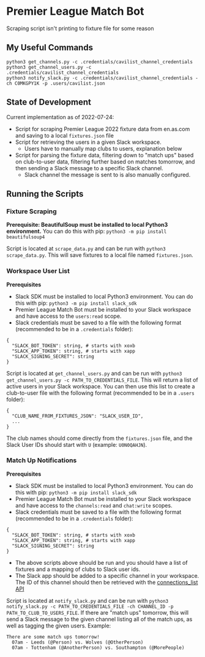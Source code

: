 # Premier League Match Bot

Scraping script isn't printing to fixture file for some reason
## My Useful Commands
```
python3 get_channels.py -c .credentials/cavilist_channel_credentials
python3 get_channel_users.py -c .credentials/cavilist_channel_credentials
python3 notify_slack.py -c .credentials/cavilist_channel_credentials -ch C0MKGPY1K -p .users/cavilist.json
```

## State of Development
Current implementation as of 2022-07-24:
* Script for scraping Premier League 2022 fixture data from en.as.com and saving to a local `fixtures.json` file
* Script for retrieving the users in a given Slack workspace.
  * Users have to manually map clubs to users, explanation below
* Script for parsing the fixture data, filtering down to "match ups" based on club-to-user data,
filtering further based on matches tomorrow, and then sending a Slack message to a specific Slack channel.
  * Slack channel the message is sent to is also manually configured.

## Running the Scripts

### Fixture Scraping
**Prerequisite: BeautifulSoup must be installed to local Python3 environment.** You can do this with pip: `python3 -m pip install beautifulsoup4`

Script is located at `scrape_data.py` and can be run with `python3 scrape_data.py`. This will save fixtures to a local file named `fixtures.json`.

### Workspace User List
**Prerequisites**
* Slack SDK must be installed to local Python3 environment. You can do this with pip: `python3 -m pip install slack_sdk`
* Premier League Match Bot must be installed to your Slack workspace and have access to the `users:read` scope.
* Slack credentials must be saved to a file with the following format (recommended to be in a `.credentials` folder):
```
{
  "SLACK_BOT_TOKEN": string, # starts with xoxb
  "SLACK_APP_TOKEN": string, # starts with xapp
  "SLACK_SIGNING_SECRET": string
}
```

Script is located at `get_channel_users.py` and can be run with `python3 get_channel_users.py -c PATH_TO_CREDENTIALS_FILE`.
This will return a list of active users in your Slack workspace.
You can then use this list to create a club-to-user file with the following format (recommended to be in a `.users` folder):
```
{
  "CLUB_NAME_FROM_FIXTURES_JSON": "SLACK_USER_ID",
  ...
}
```

The club names should come directly from the `fixtures.json` file, and the Slack User IDs should start with `U` (example: `U0N0QAHJN`).

### Match Up Notifications
**Prerequisites**
* Slack SDK must be installed to local Python3 environment. You can do this with pip: `python3 -m pip install slack_sdk`
* Premier League Match Bot must be installed to your Slack workspace and have access to the `channels:read` and `chat:write` scopes.
* Slack credentials must be saved to a file with the following format (recommended to be in a `.credentials` folder):
```
{
  "SLACK_BOT_TOKEN": string, # starts with xoxb
  "SLACK_APP_TOKEN": string, # starts with xapp
  "SLACK_SIGNING_SECRET": string
}
```
* The above scripts above should be run and you should have a list of fixtures and a mapping of clubs to Slack user ids.
* The Slack app should be added to a specific channel in your workspace. The ID of this channel should then be retrieved with the [connections_list API](https://api.slack.com/methods/conversations.list)

Script is located at `notify_slack.py` and can be run with `python3 notify_slack.py -c PATH_TO_CREDENTIALS_FILE -ch CHANNEL_ID -p PATH_TO_CLUB_TO_USERS_FILE`.
If there are "match ups" tomorrow, this will send a Slack message to the given channel listing all of the match ups, as well as tagging the given users. Example:
```
There are some match ups tomorrow!
  07am - Leeds (@Person) vs. Wolves (@OtherPerson)
  07am - Tottenham (@AnotherPerson) vs. Southampton (@MorePeople)
```
